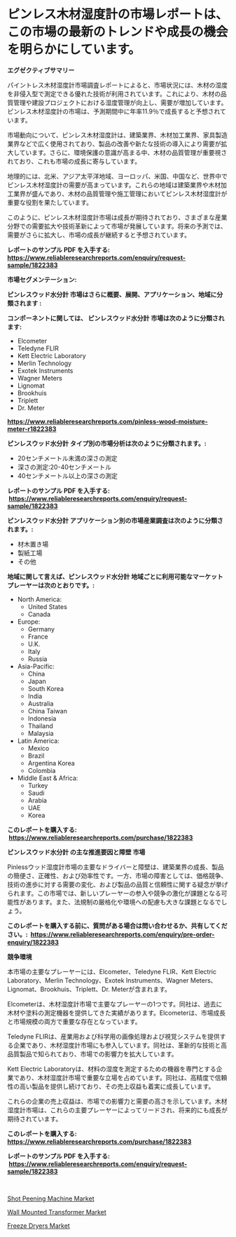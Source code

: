 <p><h1>ピンレス木材湿度計の市場レポートは、この市場の最新のトレンドや成長の機会を明らかにしています。</h1></p><p><strong>エグゼクティブサマリー</strong></p>
<p><p>パイントレス木材湿度計市場調査レポートによると、市場状況には、木材の湿度を非侵入型で測定できる優れた技術が利用されています。これにより、木材の品質管理や建設プロジェクトにおける湿度管理が向上し、需要が増加しています。ピンレス木材湿度計の市場は、予測期間中に年率11.9％で成長すると予想されています。</p><p>市場動向について、ピンレス木材湿度計は、建築業界、木材加工業界、家具製造業界などで広く使用されており、製品の改善や新たな技術の導入により需要が拡大しています。さらに、環境保護の意識が高まる中、木材の品質管理が重要視されており、これも市場の成長に寄与しています。</p><p>地理的には、北米、アジア太平洋地域、ヨーロッパ、米国、中国など、世界中でピンレス木材湿度計の需要が高まっています。これらの地域は建築業界や木材加工業界が盛んであり、木材の品質管理や施工管理においてピンレス木材湿度計が重要な役割を果たしています。</p><p>このように、ピンレス木材湿度計市場は成長が期待されており、さまざまな産業分野での需要拡大や技術革新によって市場が発展しています。将来の予測では、需要がさらに拡大し、市場の成長が継続すると予想されています。</p></p>
<p><strong>レポートのサンプル PDF を入手する: <a href="https://www.reliableresearchreports.com/enquiry/request-sample/1822383">https://www.reliableresearchreports.com/enquiry/request-sample/1822383</a></strong></p>
<p><strong>市場セグメンテーション:</strong></p>
<p><strong> ピンレスウッド水分計 市場はさらに概要、展開、アプリケーション、地域に分類されます :</strong></p>
<p><strong>コンポーネントに関しては、 ピンレスウッド水分計 市場は次のように分類されます: &nbsp;</strong></p>
<p><ul><li>Elcometer</li><li>Teledyne FLIR</li><li>Kett Electric Laboratory</li><li>Merlin Technology</li><li>Exotek Instruments</li><li>Wagner Meters</li><li>Lignomat</li><li>Brookhuis</li><li>Triplett</li><li>Dr. Meter</li></ul></p>
<p><strong><a href="https://www.reliableresearchreports.com/pinless-wood-moisture-meter-r1822383">https://www.reliableresearchreports.com/pinless-wood-moisture-meter-r1822383</a></strong></p>
<p><strong> ピンレスウッド水分計 タイプ別の市場分析は次のように分類されます。:</strong></p>
<p><ul><li>20センチメートル未満の深さの測定</li><li>深さの測定:20-40センチメートル</li><li>40センチメートル以上の深さの測定</li></ul></p>
<p><strong>レポートのサンプル PDF を入手する: &nbsp;<a href="https://www.reliableresearchreports.com/enquiry/request-sample/1822383">https://www.reliableresearchreports.com/enquiry/request-sample/1822383</a></strong></p>
<p><strong> ピンレスウッド水分計 アプリケーション別の市場産業調査は次のように分類されます。:</strong></p>
<p><ul><li>材木置き場</li><li>製紙工場</li><li>その他</li></ul></p>
<p><strong>地域に関して言えば、ピンレスウッド水分計 地域ごとに利用可能なマーケットプレーヤーは次のとおりです。:</strong></p>
<p><ul>
    <li>
        North America:
        <ul>
            <li>United States</li>
            <li>Canada</li>
        </ul>
    </li>
    <li>
        Europe:
        <ul>
            <li>Germany</li>
            <li>France</li>
            <li>U.K.</li>
            <li>Italy</li>
            <li>Russia</li>
        </ul>
    </li>
    <li>
        Asia-Pacific:
        <ul>
            <li>China</li>
            <li>Japan</li>
            <li>South Korea</li>
            <li>India</li>
            <li>Australia</li>
            <li>China Taiwan</li>
            <li>Indonesia</li>
            <li>Thailand</li>
            <li>Malaysia</li>
        </ul>
    </li>
    <li>
        Latin America:
        <ul>
            <li>Mexico</li>
            <li>Brazil</li>
            <li>Argentina Korea</li>
            <li>Colombia</li>
        </ul>
    </li>
    <li>
        Middle East & Africa:
        <ul>
            <li>Turkey</li>
            <li>Saudi</li>
            <li>Arabia</li>
            <li>UAE</li>
            <li>Korea</li>
        </ul>
    </li>
    </ul></p>
<p><strong>このレポートを購入する: &nbsp;<a href="https://www.reliableresearchreports.com/purchase/1822383">https://www.reliableresearchreports.com/purchase/1822383</a></strong></p>
<p><strong>ピンレスウッド水分計 の主な推進要因と障壁 市場</strong></p>
<p><p>Pinlessウッド湿度計市場の主要なドライバーと障壁は、建築業界の成長、製品の簡便さ、正確性、および効率性です。一方、市場の障害としては、価格競争、技術の進歩に対する需要の変化、および製品の品質と信頼性に関する疑念が挙げられます。この市場では、新しいプレーヤーの参入や競争の激化が課題となる可能性があります。また、法規制の厳格化や環境への配慮も大きな課題となるでしょう。</p></p>
<p><strong>このレポートを購入する前に、質問がある場合は問い合わせるか、共有してください。:&nbsp; <a href="https://www.reliableresearchreports.com/enquiry/pre-order-enquiry/1822383">https://www.reliableresearchreports.com/enquiry/pre-order-enquiry/1822383</a></strong></p>
<p><strong>競争環境</strong></p>
<p><p>本市場の主要なプレーヤーには、Elcometer、Teledyne FLIR、Kett Electric Laboratory、Merlin Technology、Exotek Instruments、Wagner Meters、Lignomat、Brookhuis、Triplett、Dr. Meterが含まれます。</p><p>Elcometerは、木材湿度計市場で主要なプレーヤーの1つです。同社は、過去に木材や塗料の測定機器を提供してきた実績があります。Elcometerは、市場成長と市場規模の両方で重要な存在となっています。</p><p>Teledyne FLIRは、産業用および科学用の画像処理および視覚システムを提供する企業であり、木材湿度計市場にも参入しています。同社は、革新的な技術と高品質製品で知られており、市場での影響力を拡大しています。</p><p>Kett Electric Laboratoryは、材料の湿度を測定するための機器を専門とする企業であり、木材湿度計市場で重要な立場を占めています。同社は、高精度で信頼性の高い製品を提供し続けており、その売上収益も着実に成長しています。</p><p>これらの企業の売上収益は、市場での影響力と需要の高さを示しています。木材湿度計市場は、これらの主要プレーヤーによってリードされ、将来的にも成長が期待されています。</p></p>
<p><strong>このレポートを購入する: &nbsp; <a href="https://www.reliableresearchreports.com/purchase/1822383">https://www.reliableresearchreports.com/purchase/1822383</a></strong></p>
<p><strong>レポートのサンプル PDF を入手する: &nbsp;<a href="https://www.reliableresearchreports.com/enquiry/request-sample/1822383">https://www.reliableresearchreports.com/enquiry/request-sample/1822383</a></strong><strong></strong></p>
<p>&nbsp;</p>
<p><p><a href="https://www.linkedin.com/pulse/shot-peening-machine-market-size-reveals-best-marketing-r9nre?trackingId=oTz3uZI34taNCVp1uq7nJg%3D%3D">Shot Peening Machine Market</a></p><p><a href="https://github.com/nicholepatriciadoylenwnrjr0/Market-Research-Report-List-2/blob/main/wall-mounted-transformer-market.md">Wall Mounted Transformer Market</a></p><p><a href="https://www.linkedin.com/pulse/freeze-dryers-market-analysis-its-cagr-segmentation-global-industry-z0zve?trackingId=AL9w6RgRP1q66%2FuhEBlFfA%3D%3D">Freeze Dryers Market</a></p></p>
